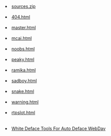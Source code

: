 <html>
  <head>
    <title>HTML CSS JS - Defacer</title>
  </head>
  <body>
    <li><a href="defacer.zip">sources.zip</a></li><br>
    <li><a href="404.html">404.html</a></li><br>
    <li><a href="master.html">master.html</a></li><br>
    <li><a href="mcai.html">mcai.html</a></li><br>
    <li><a href="noobs.html">noobs.html</a></li><br>
    <li><a href="peaky.html">peaky.html</a></li><br>
    <li><a href="ramika.html">ramika.html</a></li><br>
    <li><a href="sadboy.html">sadboy.html</a></li><br>
    <li><a href="snake.html">snake.html</a></li><br>
    <li><a href="warning.html">warning.html</a></li><br>
    <li><a href="rtpslot.html">rtpslot.html</a></li><br><br>
    <li><a href="https://github.com/Xcod3bughunt3r/WhiteDeface">White Deface Tools For Auto Deface WebDav</a></li>
  </body>
</html>